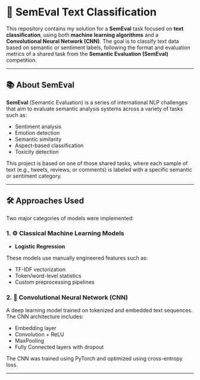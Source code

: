 # 🧠 SemEval Text Classification

This repository contains my solution for a **SemEval** task focused on **text classification**, using both **machine learning algorithms** and a **Convolutional Neural Network (CNN)**. The goal is to classify text data based on semantic or sentiment labels, following the format and evaluation metrics of a shared task from the **Semantic Evaluation (SemEval)** competition.

---

## 📚 About SemEval

**SemEval** (Semantic Evaluation) is a series of international NLP challenges that aim to evaluate semantic analysis systems across a variety of tasks such as:

- Sentiment analysis
- Emotion detection
- Semantic similarity
- Aspect-based classification
- Toxicity detection

This project is based on one of those shared tasks, where each sample of text (e.g., tweets, reviews, or comments) is labeled with a specific semantic or sentiment category.

---

## 🛠️ Approaches Used

Two major categories of models were implemented:

### 1. ⚙️ Classical Machine Learning Models
- **Logistic Regression**

These models use manually engineered features such as:
- TF-IDF vectorization
- Token/word-level statistics
- Custom preprocessing pipelines

### 2. 🧠 Convolutional Neural Network (CNN)
A deep learning model trained on tokenized and embedded text sequences. The CNN architecture includes:
- Embedding layer
- Convolution + ReLU
- MaxPooling
- Fully Connected layers with dropout

The CNN was trained using PyTorch and optimized using cross-entropy loss.

---